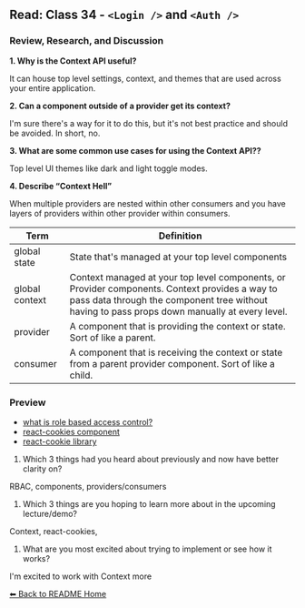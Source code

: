 ## Read: Class 34 - `<Login />` and `<Auth />`

### Review, Research, and Discussion

**1. Why is the Context API useful?**

It can house top level settings, context, and themes that are used across your entire application.

**2. Can a component outside of a provider get its context?**

I'm sure there's a way for it to do this, but it's not best practice and should be avoided. In short, no. 

**3. What are some common use cases for using the Context API??**

Top level UI themes like dark and light toggle modes. 

**4. Describe “Context Hell”**

When multiple providers are nested within other consumers and you have layers of providers within other provider within consumers. 

**Term** | **Definition**
-----|-----
global state | State that's managed at your top level components
global context | Context managed at your top level components, or Provider components. Context provides a way to pass data through the component tree without having to pass props down manually at every level.
provider | A component that is providing the context or state. Sort of like a parent. 
consumer | A component that is receiving the context or state from a parent provider component. Sort of like a child. 


### Preview
- [what is role based access control?](https://digitalguardian.com/blog/what-role-based-access-control-rbac-examples-benefits-and-more)
- [react-cookies component](https://www.npmjs.com/package/react-cookies)
- [react-cookie library](https://www.npmjs.com/package/react-cookie)

1. Which 3 things had you heard about previously and now have better clarity on?

RBAC, components, providers/consumers

1. Which 3 things are you hoping to learn more about in the upcoming lecture/demo?

Context, react-cookies, 

1. What are you most excited about trying to implement or see how it works?

I'm excited to work with Context more

[⬅ Back to README Home](README.md)
